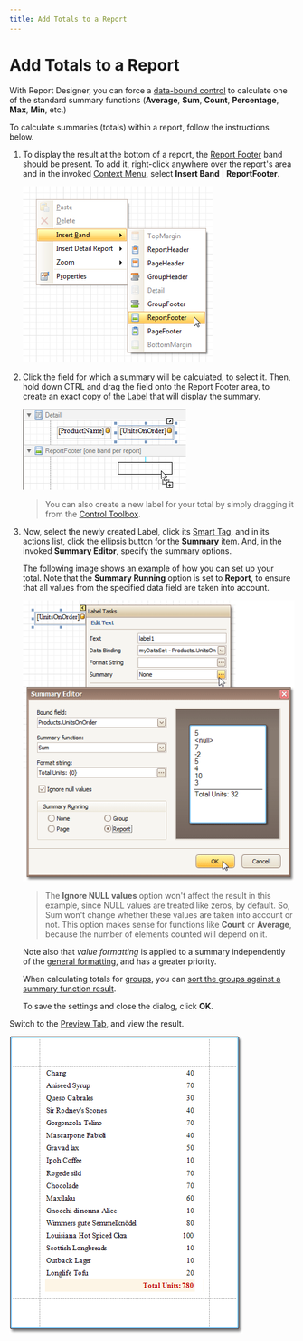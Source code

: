 ```yaml
---
title: Add Totals to a Report
---
```

# Add Totals to a Report
With Report Designer, you can force a [data-bound control](displaying-values-from-a-database-(binding-report-elements-to-data).md) to calculate one of the standard summary functions (**Average**, **Sum**, **Count**, **Percentage**, **Max**, **Min**, etc.)

To calculate summaries (totals) within a report, follow the instructions below.
1. To display the result at the bottom of a report, the [Report Footer](../report-designer-reference/report-bands/report-header-and-footer.md) band should be present. To add it, right-click anywhere over the report's area and in the invoked [Context Menu](../report-designer-reference/report-designer-ui/context-menu.md), select **Insert Band** | **ReportFooter**.
	
	![RD_HowTo_CalculateSummary_0](../../../../images/img8459.png)
2. Click the field for which a summary will be calculated, to select it. Then, hold down CTRL and drag the field onto the Report Footer area, to create an exact copy of the [Label](../create-reports/report-types/label-report.md) that will display the summary.
	
	![RD_HowTo_CalculateSummary_2](../../../../images/img8461.png)
	
	> You can also create a new label for your total by simply dragging it from the [Control Toolbox](../report-designer-reference/report-designer-ui/control-toolbox.md).
3. Now, select the newly created Label, click its [Smart Tag](../report-designer-reference/report-designer-ui/smart-tag.md), and in its actions list, click the ellipsis button for the **Summary** item. And, in the invoked **Summary Editor**, specify the summary options.
	
	The following image shows an example of how you can set up your total. Note that the **Summary Running** option is set to **Report**, to ensure that all values from the specified data field are taken into account.
	
	![RD_HowTo_CalculateSummary_3](../../../../images/img8462.png)
	
	> The **Ignore NULL values** option won't affect the result in this example, since NULL values are treated like zeros, by default. So, Sum won't change whether these values are taken into account or not. This option makes sense for functions like **Count** or **Average**, because the number of elements counted will depend on it.
	
	Note also that _value formatting_ is applied to a summary independently of the [general formatting](change-value-formatting-of-report-elements.md), and has a greater priority.
	
	When calculating totals for [groups](change-or-apply-data-grouping-to-a-report.md), you can [sort the groups against a summary function result](../create-reports/miscellaneous/sort-groups-by-a-summary-function-result.md).
	
	To save the settings and close the dialog, click **OK**.

Switch to the [Preview Tab](../report-designer-reference/report-designer-ui/preview-tab.md), and view the result.

![RD_HowTo_CalculateSummary_4](../../../../images/img8463.png)